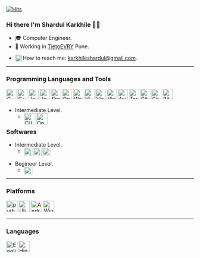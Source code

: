 [![Hits](https://hits.seeyoufarm.com/api/count/incr/badge.svg?url=https%3A%2F%2Fgithub.com%2Fkarkhileshardul&count_bg=%2379C83D&title_bg=%23555555&icon=&icon_color=%23E7E7E7&title=Profile+views&edge_flat=false)](https://hits.seeyoufarm.com)

### Hi there I'm Shardul Karkhile 👋🏼
  
- 🎓 Computer Engineer.
- 🔭 Working in [TietoEVRY](https://www.tietoevry.com/) Pune.
<!-- - 🔭 Worked in a startup company as a Software Engineer near about 1.4 years. -->
<!-- - 🌱 I’m looking for full-time job opportunity. (Open to work). -->
<!-- - 🔭 I’m currently learning Mathematics (Self paced). -->
- <img align="left" alt="C" height="18px" src="https://api.iconify.design/logos:google-gmail.svg"/> How to reach me:  karkhileshardul@gmail.com.


---

### Programming Languages and Tools

<img align="left" alt="C" height="27px" src="https://api.iconify.design/logos:c.svg" />
<img align="left" alt="C++" height="27px" src="https://api.iconify.design/logos:c-plusplus.svg" />
<img align="left" alt="Java" height="27px" src="https://api.iconify.design/logos:java.svg" />
<!-- <img align="left" alt="python" height="27px" src="https://api.iconify.design/logos:python.svg" /> -->
<img align="left" alt="JavaScript" height="27px" src="https://api.iconify.design/logos:javascript.svg" />
<img align="left" alt="SpringToolSuite" height="27px" src="https://api.iconify.design/bx:bxl-spring-boot.svg" />
<img align="left" alt="OpenGL" height="27px" src="https://api.iconify.design/logos:opengl.svg" />
<img align="left" alt="WebGL" height="27px" src="https://api.iconify.design/simple-icons:webgl.svg" />
<img align="left" alt="Vim" height="27px" src="https://api.iconify.design/logos:vim.svg" />
<img align="left" alt="VisualStudio" height="27px" src="https://api.iconify.design/logos:visual-studio-code.svg" />
<img align="left" alt="VisualStudio" height="27px" src="https://api.iconify.design/logos:visual-studio.svg" />
<img align="left" alt="Aws" height="27px" src="https://api.iconify.design/logos:aws.svg" />
<img align="left" alt="Terminal" height="27px" src="https://api.iconify.design/logos:terminal.svg" />
<img align="left" alt="GitHub" height="27px" src="https://api.iconify.design/logos:github-icon.svg" />
<img align="left" alt="GitLab" height="27px" src="https://api.iconify.design/vscode-icons:file-type-bitbucketpipeline.svg" />
<img align="left" alt="Bitbucket" height="27px" src="https://api.iconify.design/logos:gitlab.svg" />
<br><br>



- Intermediate Level.
  - <img align="left" alt="CUDA" height="30px" src="https://api.iconify.design/vscode-icons:file-type-cuda.svg" /><img align="left" alt="OpenCL" height="30px" src="https://api.iconify.design/vscode-icons:file-type-opencl.svg"/>


### Softwares
- Intermediate Level.
  - <img align="left" alt="KdenLive" height="22px" src="https://api.iconify.design/simple-icons:kdenlive.svg" /><img align="left" alt="Audacity" height="22px" src="https://api.iconify.design/simple-icons:audacity.svg" /><img align="left" alt="PremierPro" height="22px" src="https://api.iconify.design/cib:adobe-premiere.svg" />
<br><br>
- Begineer Level.
  - <img align="left" alt="Blender" height="22px" src="https://api.iconify.design/logos:blender.svg" />

---
### Platforms

<img align="left" alt="python" height="30px" src="https://api.iconify.design/logos:debian.svg" />
<img align="left" alt="Ubuntu" height="30px" src="https://api.iconify.design/logos:ubuntu.svg" />
<img align="left" alt="Android" height="30px" src="https://api.iconify.design/logos:android.svg" />
<img align="left" alt="Windows" height="30px" src="https://api.iconify.design/logos:microsoft-windows.svg" />
<br><br>

---


### Languages
<img align="left" alt="English" height="30px" src="https://api.iconify.design/ri:english-input.svg" />
<img align="left" alt="Hindi and Marathi" height="30px" src="https://api.iconify.design/uil:letter-hindi-a.svg" />

<!--
**karkhileshardul/karkhileshardul** is a ✨ _special_ ✨ repository because its `README.md` (this file) appears on your GitHub profile.

Here are some ideas to get you started:

- 🔭 I’m currently working on ...
- 🌱 I’m currently learning ...
- 👯 I’m looking to collaborate on ...
- 🤔 I’m looking for help with ...
- 💬 Ask me about ...
- 📫 How to reach me: ...
- 😄 Pronouns: ...
- ⚡ Fun fact: ...
-->
